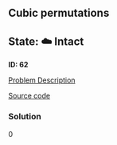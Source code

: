 ## Cubic permutations

## State: :cloud: **Intact**

**ID: 62**

[Problem Description](https://projecteuler.net/problem=62)

[Source code](main.cpp)

### Solution
0